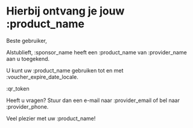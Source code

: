 # Hierbij ontvang je jouw :product_name

Beste gebruiker,

Alstublieft, :sponsor_name heeft een :product_name van :provider_name aan u toegekend.
&nbsp;

U kunt uw :product_name gebruiken tot en met :voucher_expire_date_locale.
&nbsp;

:qr_token
&nbsp;

Heeft u vragen? Stuur dan een e-mail naar :provider_email of bel naar :provider_phone.
&nbsp;

Veel plezier met uw :product_name!